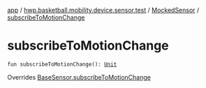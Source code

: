 [app](../../index.md) / [hwp.basketball.mobility.device.sensor.test](../index.md) / [MockedSensor](index.md) / [subscribeToMotionChange](.)

# subscribeToMotionChange

`fun subscribeToMotionChange(): `[`Unit`](https://kotlinlang.org/api/latest/jvm/stdlib/kotlin/-unit/index.html)

Overrides [BaseSensor.subscribeToMotionChange](../../hwp.basketball.mobility.device.sensor/-base-sensor/subscribe-to-motion-change.md)

